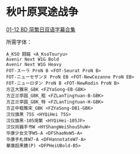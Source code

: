 # 秋叶原冥途战争

[01-12 BD 简繁日双语字幕合集](https://github.com/Nekomoekissaten-SUB/Nekomoekissaten-MIR-Subs/releases/download/subtitle_pkg/Akibamaidwar_BD_JPCH.7z)

所需字体：
```
A_KSO 闘龍 <A_KsoTouryu>
Avenir Next W1G Bold
Avenir Next W1G Heavy
FOT-スーラ ProN B <FOT-Seurat ProN B>
FOT-ニューセザンヌ ProN EB <FOT-NewCezanne ProN EB>
FOT-ニューロダン ProN B <FOT-NewRodin ProN B>
方正大雅宋_GBK <FZYaSong-EB-GBK>
方正兰亭圆_GBK_粗 <FZLanTingYuan-B-GBK>
方正兰亭圆_GBK_特 <FZLanTingYuan-H-GBK>
方正中粗雅宋_GBK <FZYaSong-DB1-GBK>
汉仪旗黑 75S <HYQiHei 75S>
汉仪旗黑-105简繁 <HYQiHei-105JF>
汉仪尚巍手书W <HYShangWeiShouShuW>
华康少女文字W5-A <DFShaoNvW5-A>
华康手札体W7-A <DFHannotateW7-A>
華康超黑體(P) <DFPHeiUBold-B5>
```
